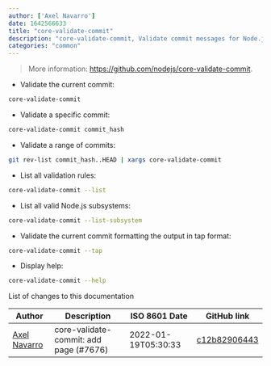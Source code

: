 ```yaml
---
author: ['Axel Navarro']
date: 1642566633
title: "core-validate-commit"
description: "core-validate-commit, Validate commit messages for Node.js core."
categories: "common"
---
```

> More information: <https://github.com/nodejs/core-validate-commit>.

- Validate the current commit:

```bash
core-validate-commit
```

- Validate a specific commit:

```bash
core-validate-commit commit_hash
```

- Validate a range of commits:

```bash
git rev-list commit_hash..HEAD | xargs core-validate-commit
```

- List all validation rules:

```bash
core-validate-commit --list
```

- List all valid Node.js subsystems:

```bash
core-validate-commit --list-subsystem
```

- Validate the current commit formatting the output in tap format:

```bash
core-validate-commit --tap
```

- Display help:

```bash
core-validate-commit --help
```
List of changes to this documentation


Author | Description | ISO 8601 Date | GitHub link
------|-----|-----|-----
[Axel Navarro](mailto:navarroaxel@gmail.com) | core-validate-commit: add page (#7676) | 2022-01-19T05:30:33 | [c12b82906443](https://github.com/tldr-pages/tldr/commit/c12b82906443296ade3f70f35e6b71e6b847caaf)

